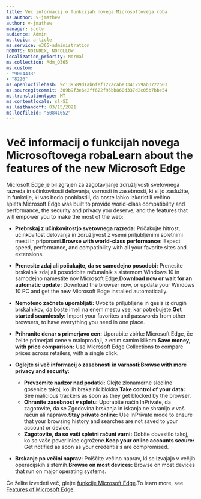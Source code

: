 ```yaml
---
title: Več informacij o funkcijah novega Microsoftovega roba
ms.author: v-jmathew
author: v-jmathew
manager: scotv
audience: Admin
ms.topic: article
ms.service: o365-administration
ROBOTS: NOINDEX, NOFOLLOW
localization_priority: Normal
ms.collection: Adm_O365
ms.custom:
- "9004433"
- "8226"
ms.openlocfilehash: 9c139589d1ab6fef122acabe3341259ab3722b03
ms.sourcegitcommit: 309b9f3e6e2ff622f95bb860d337d2c05b7bbe54
ms.translationtype: MT
ms.contentlocale: sl-SI
ms.lasthandoff: 03/15/2021
ms.locfileid: "50841652"
---
```

# <a name="learn-about-the-features-of-the-new-microsoft-edge"></a><span data-ttu-id="eae39-102">Več informacij o funkcijah novega Microsoftovega roba</span><span class="sxs-lookup"><span data-stu-id="eae39-102">Learn about the features of the new Microsoft Edge</span></span>

<span data-ttu-id="eae39-103">Microsoft Edge je bil zgrajen za zagotavljanje združljivosti svetovnega razreda in učinkovitosti delovanja, varnosti in zasebnosti, ki si jo zaslužite, in funkcije, ki vas bodo pooblastili, da boste lahko izkoristili večino spleta:</span><span class="sxs-lookup"><span data-stu-id="eae39-103">Microsoft Edge was built to provide world-class compatibility and performance, the security and privacy you deserve, and the features that will empower you to make the most of the web:</span></span>

- <span data-ttu-id="eae39-104">**Prebrskaj z učinkovitostjo svetovnega razreda:** Pričakujte hitrost, učinkovitost delovanja in združljivost z vsemi priljubljenimi spletnimi mesti in priponami.</span><span class="sxs-lookup"><span data-stu-id="eae39-104">**Browse with world-class performance:** Expect speed, performance, and compatibility with all your favorite sites and extensions.</span></span>
- <span data-ttu-id="eae39-105">**Prenesite zdaj ali počakajte, da se samodejno posodobi:** Prenesite brskalnik zdaj ali posodobite računalnik s sistemom Windows 10 in samodejno namestite nov Microsoft Edge.</span><span class="sxs-lookup"><span data-stu-id="eae39-105">**Download now or wait for an automatic update:** Download the browser now, or update your Windows 10 PC and get the new Microsoft Edge installed automatically.</span></span>
- <span data-ttu-id="eae39-106">**Nemoteno začnete uporabljati:** Uvozite priljubljene in gesla iz drugih brskalnikov, da boste imeli na enem mestu vse, kar potrebujete.</span><span class="sxs-lookup"><span data-stu-id="eae39-106">**Get started seamlessly:** Import your favorites and passwords from other browsers, to have everything you need in one place.</span></span>
- <span data-ttu-id="eae39-107">**Prihranite denar s primerjavo cen:** Uporabite zbirke Microsoft Edge, če želite primerjati cene v maloprodaji, z enim samim klikom.</span><span class="sxs-lookup"><span data-stu-id="eae39-107">**Save money, with price comparison:** Use Microsoft Edge Collections to compare prices across retailers, with a single click.</span></span>
- <span data-ttu-id="eae39-108">**Oglejte si več informacij o zasebnosti in varnosti:**</span><span class="sxs-lookup"><span data-stu-id="eae39-108">**Browse with more privacy and security:**</span></span>
  - <span data-ttu-id="eae39-109">**Prevzemite nadzor nad podatki:** Glejte zlonamerne sledilne gosenice takoj, ko jih brskalnik blokira.</span><span class="sxs-lookup"><span data-stu-id="eae39-109">**Take control of your data:** See malicious trackers as soon as they get blocked by the browser.</span></span>
  - <span data-ttu-id="eae39-110">**Ohranite zasebnost v spletu:** Uporabite način InPrivate, da zagotovite, da se Zgodovina brskanja in iskanja ne shranijo v vaš račun ali napravo.</span><span class="sxs-lookup"><span data-stu-id="eae39-110">**Stay private online:** Use InPrivate mode to ensure that your browsing history and searches are not saved to your account or device.</span></span>
  - <span data-ttu-id="eae39-111">**Zagotovite, da so vaši spletni računi varni:** Dobite obvestilo takoj, ko so vaše poverilnice ogrožene.</span><span class="sxs-lookup"><span data-stu-id="eae39-111">**Keep your online accounts secure:** Get notified as soon as your credentials are compromised.</span></span>

- <span data-ttu-id="eae39-112">**Brskanje po večini naprav:** Poiščite večino naprav, ki se izvajajo v večjih operacijskih sistemih.</span><span class="sxs-lookup"><span data-stu-id="eae39-112">**Browse on most devices:** Browse on most devices that run on major operating systems.</span></span>

<span data-ttu-id="eae39-113">Če želite izvedeti več, glejte [funkcije Microsoft Edge](https://go.microsoft.com/fwlink/?linkid=2146817).</span><span class="sxs-lookup"><span data-stu-id="eae39-113">To learn more, see [Features of Microsoft Edge](https://go.microsoft.com/fwlink/?linkid=2146817).</span></span>
